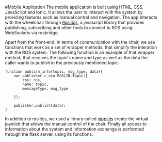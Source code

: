 #Mobile Application
The mobile application is built using HTML, CSS, JavaScript and Ionic. It allows the user to interact with the system by providing features such as manual control and navigation. The app interacts  with the wheelchair through [Roslibjs](http://wiki.ros.org/roslibjs), a javascript library that provides publishing, subscribing and other tools to connect to ROS using WebSockets via rosbridge.

Apart from the front-end, in terms of communication with the chair, we use functions that work as a set of wrapper methods, that simplify the interation with the ROS system. The following function is an example of that wrapper method, that receives the topic's name and type as well as the data the caller wants to publish in the previously mentioned topic.

```
function publish_info(topic, msg_type, data){
	var publisher = new ROSLIB.Topic({
		ros: ros,
		name: topic,
		messageType: msg_type

	});

	publisher.publish(data);
}
```

In addition to roslibjs, we used a library called [nipplejs](https://github.com/yoannmoinet/nipplejs)  create the virtual joystick that allows the manual control of the chair. Finally all access to information about the system and information exchange is performed through the flask server, using its functions.
